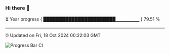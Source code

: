 ### Hi there 👋

⏳ Year progress { ███████████████████████▁▁▁▁▁▁▁ } 79.51 %

---

⏰ Updated on Fri, 18 Oct 2024 00:22:03 GMT

![Progress Bar CI](https://github.com/liununu/liununu/workflows/Progress%20Bar%20CI/badge.svg)
